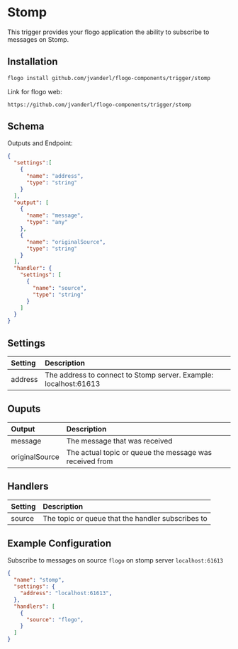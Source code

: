 # Stomp
This trigger provides your flogo application the ability to subscribe to messages on Stomp.

## Installation

```bash
flogo install github.com/jvanderl/flogo-components/trigger/stomp
```
Link for flogo web:
```
https://github.com/jvanderl/flogo-components/trigger/stomp
```

## Schema
Outputs and Endpoint:

```json
{
  "settings":[
    {
      "name": "address",
      "type": "string"
    }
  ],
  "output": [
    {
      "name": "message",
      "type": "any"
    },
    {
      "name": "originalSource",
      "type": "string"
    }
  ],
  "handler": {
    "settings": [
      {
        "name": "source",
        "type": "string"
      }
    ]
  }
}

```
## Settings
| Setting   | Description    |
|:----------|:---------------|
| address |  The address to connect to Stomp server. Example: localhost:61613 |

## Ouputs
| Output   | Description    |
|:----------|:---------------|
| message |  The message that was received |
| originalSource |  The actual topic or queue the message was received from |

## Handlers
| Setting   | Description    |
|:----------|:---------------|
| source    | The topic or queue that the handler subscribes to |

## Example Configuration

Subscribe to messages on source `flogo` on stomp server `localhost:61613`

```json
{
  "name": "stomp",
  "settings": {
    "address": "localhost:61613",
  },
  "handlers": [
    {
      "source": "flogo",
    }
  ]
}
```
